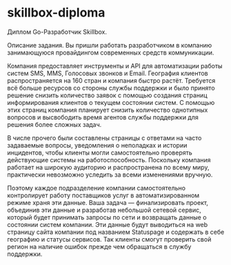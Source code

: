 # skillbox-diploma

Диплом Go-Разработчик Skillbox.

Описание задания.
Вы пришли работать разработчиком в компанию занимающуюся провайдингом современных средств коммуникации.

Компания предоставляет инструменты и API для автоматизации работы систем SMS, MMS, Голосовых звонков и Email. География клиентов распространяется на 160 стран и компания быстро растёт. Требуется всё больше ресурсов со стороны службы поддержки и было принято решение снизить количество заявок с помощью создания страниц информирования клиентов о текущем состоянии систем. С помощью этих страниц компания планирует снизить количество однотипных вопросов и высвободить время агентов службы поддержки для решения более сложных задач.

В числе прочего были составлены страницы с ответами на часто задаваемые вопросы, уведомления о неполадках и истории инцидентов, чтобы клиенты могли самостоятельно проверять действующие системы на работоспособность. Поскольку компания работает на широкую аудиторию и распространена по всему миру, практически невозможно уследить за всеми изменениями вручную.

Поэтому каждое подразделение компании самостоятельно контролирует работу поставщиков услуг в автоматизированном режиме храня эти данные. Ваша задача — финализировать проект, объединив эти данные и разработав небольшой сетевой сервис, который будет принимать запросы по сети и возвращать данные о состоянии систем компании. Эти данные будут выводиться на web страницу сайта компании под названием Statuspage и содержать в себе географию и статусы сервисов. Так клиенты смогут проверить свой регион на наличие ошибок прежде чем обращаться в службу поддержки.
